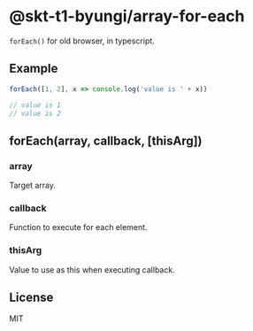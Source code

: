 # @skt-t1-byungi/array-for-each
`forEach()` for old browser, in typescript.

## Example
```js
forEach([1, 2], x => console.log('value is ' + x))

// value is 1
// value is 2
```

## forEach(array, callback, [thisArg])
### array
Target array.

### callback
Function to execute for each element.

### thisArg
Value to use as this when executing callback.

## License
MIT
